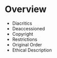 # Overview

- Diacritics
- Deaccessioned
- Copyright
- Restrictions
- Original Order
- Ethical Description
